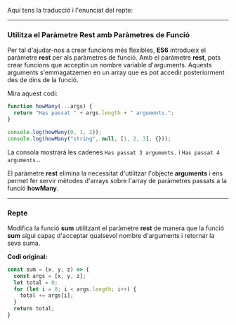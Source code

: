Aquí tens la traducció i l'enunciat del repte:

---

### **Utilitza el Paràmetre Rest amb Paràmetres de Funció**

Per tal d'ajudar-nos a crear funcions més flexibles, **ES6** introdueix el paràmetre **rest** per als paràmetres de funció. Amb el paràmetre **rest**, pots crear funcions que acceptin un nombre variable d'arguments. Aquests arguments s'emmagatzemen en un array que es pot accedir posteriorment des de dins de la funció.

Mira aquest codi:

```javascript
function howMany(...args) {
  return "Has passat " + args.length + " arguments.";
}

console.log(howMany(0, 1, 2));
console.log(howMany("string", null, [1, 2, 3], {}));
```

La consola mostrarà les cadenes `Has passat 3 arguments.` i `Has passat 4 arguments.`.

El paràmetre **rest** elimina la necessitat d'utilitzar l'objecte **arguments** i ens permet fer servir mètodes d'arrays sobre l'array de paràmetres passats a la funció **howMany**.

---

### **Repte**

Modifica la funció **sum** utilitzant el paràmetre **rest** de manera que la funció **sum** sigui capaç d'acceptar qualsevol nombre d'arguments i retornar la seva suma.

**Codi original:**

```javascript
const sum = (x, y, z) => {
  const args = [x, y, z];
  let total = 0;
  for (let i = 0; i < args.length; i++) {
    total += args[i];
  }
  return total;
}
```